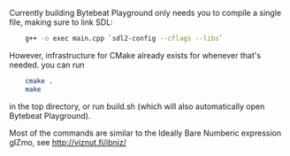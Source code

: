 Currently building Bytebeat Playground only needs you to compile a single file,
making sure to link SDL:
```sh
    g++ -o exec main.cpp `sdl2-config --cflags --libs`
```

However, infrastructure for CMake already exists for whenever that's needed. you can run
```sh
    cmake .
    make
```

in the top directory, or run build.sh (which will also automatically open Bytebeat Playground).

Most of the commands are similar to the Ideally Bare Numberic expression gIZmo, see http://viznut.fi/ibniz/